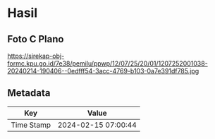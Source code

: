 # Hasil

## Foto C Plano

https://sirekap-obj-formc.kpu.go.id/7e38/pemilu/ppwp/12/07/25/20/01/1207252001038-20240214-190406--0edfff54-3acc-4769-b103-0a7e391df785.jpg


## Metadata

| Key        | Value               |
| ---------- | ------------------- |
| Time Stamp | 2024-02-15 07:00:44 |




